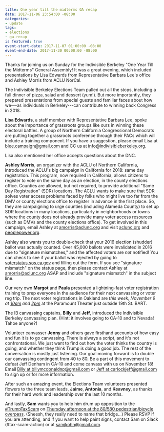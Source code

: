 ```yaml
---
title: One year till the midterms GA recap
date: 2017-11-06 23:54:00 -08:00
categories:
- update
tags:
- elections
- ga-recap
is featured: true
event-start-date: 2017-11-07 01:00:00 -08:00
event-end-date: 2017-11-30 00:00:00 -08:00
---
```


Thanks for joining us on Sunday for the Indivisible Berkeley "One Year Till the Midterms" General Assembly! It was a great evening, which included presentations by Lisa Edwards from Representative Barbara Lee's office and Ashley Morris from ACLU NorCal.

The Indivisible Berkeley Elections Team pulled out all the stops, including a full dinner of pizza, salad and dessert (yum!). But more importantly, they prepared presentations from special guests and familiar faces about how we---as individuals in Berkeley---can contribute to winning back Congress in 2018.

**Lisa Edwards**, a staff member with Representative Barbara Lee, spoke about the importance of grassroots groups like ours in winning these electoral battles. A group of Northern California Congressional Democrats are putting together a grassroots conference through their PACs which will include a training component. If you have a suggestion, please email Lisa at [blee.campaign@gmail.com](mailto:blee.campaign@gmail.com) and CC us at [info@indivisibleberkeley.org](mailto:info@indivisibleberkeley.org).

Lisa also mentioned her office accepts questions about the DNC.

**Ashley Morris**, an organizer with the ACLU of Northern California, introduced the ACLU's big campaign in California for 2018: same day registration. This program, now required in California, allows citizens to register to vote on the same day as an election, in the county elections office. Counties are allowed, but not required, to provide additional "Same Day Registration" (SDR) locations. The ACLU wants to make sure that SDR solves voter access problems faced by folks who might live too far from the DMV or county elections office to register in advance in the first place. So, they are campaigning to urge counties (including Alameda County) to set up SDR locations in many locations, particularly in neighborhoods or towns where the county does not already provide many voter access resources (such as DMVs and the county elections office). To get involved in this campaign, email Ashley at [amorris@aclunc.org](mailto:amorris@aclunc.org) and visit [aclunc.org](https://aclunc.org) and [peoplepower.org](https://peoplepower.org).

Ashley also wants you to double-check that your 2016 election (shudder) ballot was actually counted. Over 45,000 ballots were invalidated in 2016 due to "signature mismatches," and the affected voters are *not* notified! You can check to see if your ballot was rejected by going to [voterstatus.sos.ca.gov](https://voterstatus.sos.ca.gov) and filling out the form. If you see "signature mismatch" on the status page, then please contact Ashley at [amorris@aclunc.org](mailto:amorris@aclunc.org) ASAP and include "signature mismatch" in the subject line.

Our very own **Margot** and **Paula** presented a lightning-fast voter registration training to prep everyone in the audience for their next canvassing or voter reg trip. The next voter registrations in Oakland are *this week, November 9 at [10am](https://www.eventbrite.com/e/register-new-citizens-to-vote-morning-registration-39374453049) and [2pm](https://www.eventbrite.com/e/register-new-citizens-to-vote-afternoon-registration-39374498184)* at the Paramount Theater just outside 19th St. BART.

The IB canvassing captains, **Billy** and **Jeff**, introduced the Indivisible Berkeley canvassing plan. (Hint: it involves going to CA-10 and to Nevada! Tahoe anyone?)

Volunteer canvasser **Jenny** and others gave firsthand accounts of how easy and fun it is to go canvassing. There is always a script, and it's not confrontational. We just want to find out how the voter thinks the country is going, and whether they think Trump is doing a good job. The rest of the conversation is mostly just listening. Our goal moving forward is to double our canvassing contingent from 40 to 80. Be a part of this movement to defeat Jeff Denham in CA-10 and come canvass with us on November 18! Email [Billy at billymcdonaldnp@gmail.com](mailto:billymcdonaldnp@gmail.com) or [Jeff at carlockjeff@gmail.com](mailto:carlockjeff@gmail.com) to sign up or for more information.

After such an amazing event, the Elections Team volunteers presented flowers to the three team leads, **Jaime**, **Antonia**, and **Keavney**, as thanks for their hard work and leadership over the last 10 months.

And lastly, **Sam** wants you to help him drum up opposition to the [#TrumpTaxScam](https://trumptaxscam.org) on [Thursday afternoon at the 80/580 pedestrian/bicycle overpass](https://www.indivisibleberkeley.org/event/tax-scam-freeway-overpass). (Sheesh, they really need to name that bridge...) Please RSVP if you are attending, and if you want to help paint signs, contact Sam on Slack (#tax-scam-action) or at [samjkohn@gmail.com](mailto:samjkohn@gmail.com).